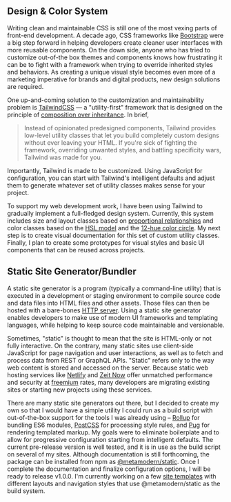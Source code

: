 ## Design & Color System

Writing clean and maintainable CSS is still one of the most vexing parts of front-end development. A decade ago, CSS frameworks like [Bootstrap](https://getbootstrap.com/) were a big step forward in helping developers create cleaner user interfaces with more reusable components. On the down side, anyone who has tried to customize out-of-the box themes and components knows how frustrating it can be to fight with a framework when trying to override inherited styles and behaviors. As creating a unique visual style becomes even more of a marketing imperative for brands and digital products, new design solutions are required.

One up-and-coming solution to the customization and maintainability problem is [TailwindCSS](https://tailwindcss.com/) — a "utility-first" framework that is designed on the principle of [composition over inheritance](https://en.wikipedia.org/wiki/Composition_over_inheritance). In brief,

> Instead of opinionated predesigned components, Tailwind provides low-level utility classes that let you build completely custom designs without ever leaving your HTML. If you're sick of fighting the framework, overriding unwanted styles, and battling specificity wars, Tailwind was made for you.

Importantly, Tailwind is made to be customized. Using JavaScript for configuration, you can start with Tailwind's intelligent defaults and adjust them to generate whatever set of utility classes makes sense for your project. 

To support my web development work, I have been using Tailwind to gradually implement a full-fledged design system. Currently, this system includes size and layout classes based on [proportional relationships](https://programmingdesignsystems.com/layout/a-short-history-of-geometric-composition/index.html) and color classes based on the [HSL model](https://en.wikipedia.org/wiki/HSL_and_HSV) and the [12-hue color circle](https://personal.utdallas.edu/~melacy/pages/2D_Design/Itten_ColorContrasts/IttenColorContrasts.html). My next step is to create visual documentation for this set of custom utility classes. Finally, I plan to create some prototypes for visual styles and basic UI components that can be reused across projects.


## Static Site Generator/Bundler

A static site generator is a program (typically a command-line utility) that is executed in a development or staging environment to compile source code and data files into HTML files and other assets. Those files can then be hosted with a bare-bones [HTTP server](https://developer.mozilla.org/en-US/docs/Learn/Common_questions/What_is_a_web_server). Using a static site generator enables developers to make use of modern UI frameworks and templating languages, while helping to keep source code maintainable and versionable. 

Sometimes, "static" is thought to mean that the site is HTML-only or not fully interactive. On the contrary, many static sites use client-side JavaScript for page navigation and user interactions, as well as to fetch and process data from REST or GraphQL APIs. "Static" refers only to the way web content is stored and accessed on the server. Because static web hosting services like [Netlify](https://www.netlify.com/) and [Zeit Now](https://zeit.co/home) offer unmatched performance and security at [freemium](https://en.wikipedia.org/wiki/Freemium) rates, many developers are migrating existing sites or starting new projects using these services.

There are many static site generators out there, but I decided to create my own so that I would have a simple utility I could run as a build script with out-of-the-box support for the tools I was already using – [Rollup](http://rollupjs.org/guide/en/) for bundling ES6 modules, [PostCSS](https://postcss.org/) for processing style rules, and [Pug](https://pugjs.org/api/getting-started.html) for rendering templated markup. My goals were to eliminate boilerplate and to allow for progressive configuration starting from intelligent defaults. The current pre-release version is well tested, and it is in use as the build script on several of my sites. Although documentation is still forthcoming, the package can be installed from npm as [@metamodern/static](https://www.npmjs.com/package/@metamodern/static). Once I complete the documentation and finalize configuration options, I will be ready to release v1.0.0. I'm currently working on a few [site templates](https://github.com/metamodern-design) with different layouts and navigation styles that use @metamodern/static as the build system.
